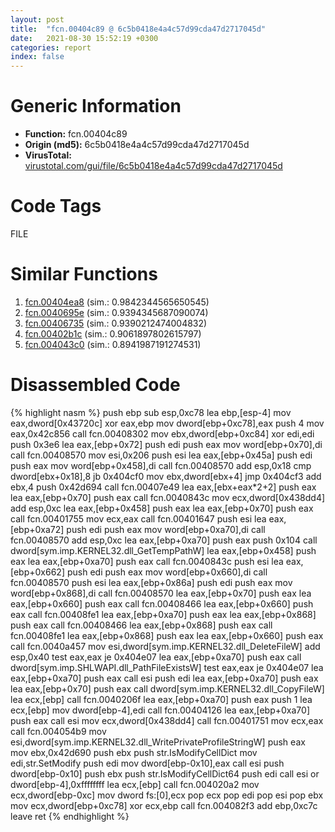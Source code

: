 ```yaml
---
layout: post
title:  "fcn.00404c89 @ 6c5b0418e4a4c57d99cda47d2717045d"
date:   2021-08-30 15:52:19 +0300
categories: report
index: false
---
```


# Generic Information
- **Function:** fcn.00404c89
- **Origin (md5):** 6c5b0418e4a4c57d99cda47d2717045d
- **VirusTotal:** [virustotal.com/gui/file/6c5b0418e4a4c57d99cda47d2717045d][virustotal_ref]

# Code Tags
<span class="tag" id="FILE">FILE</span>


# Similar Functions

1. [fcn.00404ea8][similar_1_ref] (sim.: 0.9842344565650545)
2. [fcn.0040695e][similar_2_ref] (sim.: 0.9394345687090074)
3. [fcn.00406735][similar_3_ref] (sim.: 0.9390212474004832)
4. [fcn.00402b1c][similar_4_ref] (sim.: 0.9061897802615797)
5. [fcn.004043c0][similar_5_ref] (sim.: 0.8941987191274531)


# Disassembled Code

{% highlight nasm %}
push ebp
sub esp,0xc78
lea ebp,[esp-4]
mov eax,dword[0x43720c]
xor eax,ebp
mov dword[ebp+0xc78],eax
push 4
mov eax,0x42c856
call fcn.00408302
mov ebx,dword[ebp+0xc84]
xor edi,edi
push 0x3e6
lea eax,[ebp+0x72]
push edi
push eax
mov word[ebp+0x70],di
call fcn.00408570
mov esi,0x206
push esi
lea eax,[ebp+0x45a]
push edi
push eax
mov word[ebp+0x458],di
call fcn.00408570
add esp,0x18
cmp dword[ebx+0x18],8
jb 0x404cf0
mov ebx,dword[ebx+4]
jmp 0x404cf3
add ebx,4
push 0x42d694
call fcn.00407e49
lea eax,[ebx+eax*2+2]
push eax
lea eax,[ebp+0x70]
push eax
call fcn.0040843c
mov ecx,dword[0x438dd4]
add esp,0xc
lea eax,[ebp+0x458]
push eax
lea eax,[ebp+0x70]
push eax
call fcn.00401755
mov ecx,eax
call fcn.00401647
push esi
lea eax,[ebp+0xa72]
push edi
push eax
mov word[ebp+0xa70],di
call fcn.00408570
add esp,0xc
lea eax,[ebp+0xa70]
push eax
push 0x104
call dword[sym.imp.KERNEL32.dll_GetTempPathW]
lea eax,[ebp+0x458]
push eax
lea eax,[ebp+0xa70]
push eax
call fcn.0040843c
push esi
lea eax,[ebp+0x662]
push edi
push eax
mov word[ebp+0x660],di
call fcn.00408570
push esi
lea eax,[ebp+0x86a]
push edi
push eax
mov word[ebp+0x868],di
call fcn.00408570
lea eax,[ebp+0x70]
push eax
lea eax,[ebp+0x660]
push eax
call fcn.00408466
lea eax,[ebp+0x660]
push eax
call fcn.00408fe1
lea eax,[ebp+0xa70]
push eax
lea eax,[ebp+0x868]
push eax
call fcn.00408466
lea eax,[ebp+0x868]
push eax
call fcn.00408fe1
lea eax,[ebp+0x868]
push eax
lea eax,[ebp+0x660]
push eax
call fcn.0040a457
mov esi,dword[sym.imp.KERNEL32.dll_DeleteFileW]
add esp,0x40
test eax,eax
je 0x404e07
lea eax,[ebp+0xa70]
push eax
call dword[sym.imp.SHLWAPI.dll_PathFileExistsW]
test eax,eax
je 0x404e07
lea eax,[ebp+0xa70]
push eax
call esi
push edi
lea eax,[ebp+0xa70]
push eax
lea eax,[ebp+0x70]
push eax
call dword[sym.imp.KERNEL32.dll_CopyFileW]
lea ecx,[ebp]
call fcn.0040206f
lea eax,[ebp+0xa70]
push eax
push 1
lea ecx,[ebp]
mov dword[ebp-4],edi
call fcn.00404126
lea eax,[ebp+0xa70]
push eax
call esi
mov ecx,dword[0x438dd4]
call fcn.00401751
mov ecx,eax
call fcn.004054b9
mov esi,dword[sym.imp.KERNEL32.dll_WritePrivateProfileStringW]
push eax
mov ebx,0x42d690
push ebx
push str.IsModifyCellDict
mov edi,str.SetModify
push edi
mov dword[ebp-0x10],eax
call esi
push dword[ebp-0x10]
push ebx
push str.IsModifyCellDict64
push edi
call esi
or dword[ebp-4],0xffffffff
lea ecx,[ebp]
call fcn.004020a2
mov ecx,dword[ebp-0xc]
mov dword fs:[0],ecx
pop ecx
pop edi
pop esi
pop ebx
mov ecx,dword[ebp+0xc78]
xor ecx,ebp
call fcn.004082f3
add ebp,0xc7c
leave 
ret 
{% endhighlight %}


[similar_1_ref]: /report/fcn.00404ea8@6c5b0418e4a4c57d99cda47d2717045d
[similar_2_ref]: /report/fcn.0040695e@6c5b0418e4a4c57d99cda47d2717045d
[similar_3_ref]: /report/fcn.00406735@6c5b0418e4a4c57d99cda47d2717045d
[similar_4_ref]: /report/fcn.00402b1c@6c5b0418e4a4c57d99cda47d2717045d
[similar_5_ref]: /report/fcn.004043c0@ca482108b30ec675315f128a8f4fc7af
[virustotal_ref]: https://www.virustotal.com/gui/file/6c5b0418e4a4c57d99cda47d2717045d